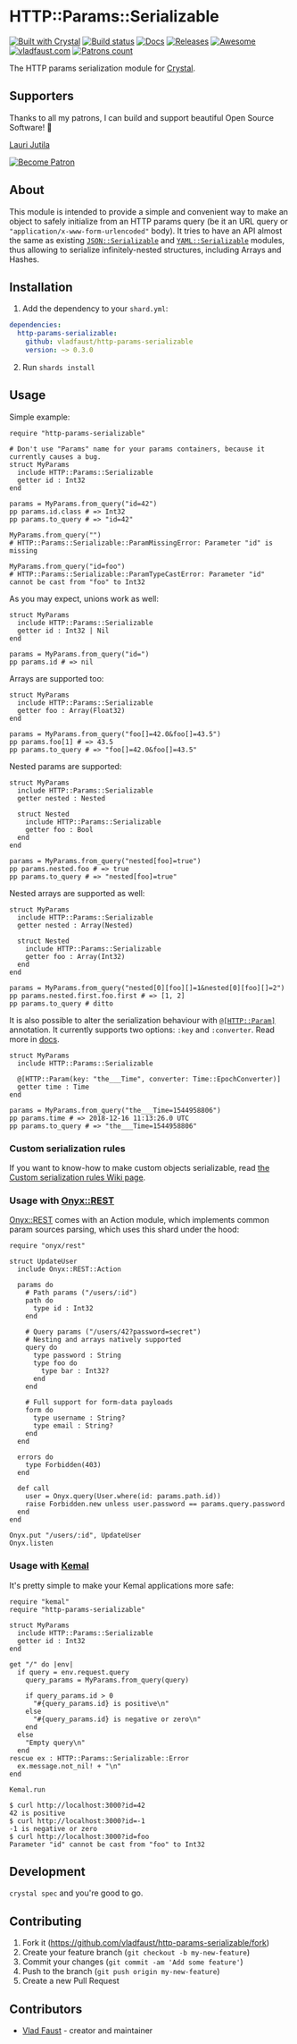 # HTTP::Params::Serializable

[![Built with Crystal](https://img.shields.io/badge/built%20with-crystal-000000.svg?style=flat-square)](https://crystal-lang.org/)
[![Build status](https://img.shields.io/travis/com/vladfaust/http-params-serializable/master.svg?style=flat-square)](https://travis-ci.com/vladfaust/http-params-serializable)
[![Docs](https://img.shields.io/badge/docs-available-brightgreen.svg?style=flat-square)](https://github.vladfaust.com/http-params-serializable)
[![Releases](https://img.shields.io/github/release/vladfaust/http-params-serializable.svg?style=flat-square)](https://github.com/vladfaust/http-params-serializable/releases)
[![Awesome](https://awesome.re/badge-flat2.svg)](https://github.com/veelenga/awesome-crystal)
[![vladfaust.com](https://img.shields.io/badge/style-.com-lightgrey.svg?longCache=true&style=flat-square&label=vladfaust&colorB=0a83d8)](https://vladfaust.com)
[![Patrons count](https://img.shields.io/badge/dynamic/json.svg?label=patrons&url=https://www.patreon.com/api/user/11296360&query=$.included[0].attributes.patron_count&style=flat-square&colorB=red&maxAge=86400)](https://www.patreon.com/vladfaust)

The HTTP params serialization module for [Crystal](https://crystal-lang.org/).

## Supporters

Thanks to all my patrons, I can build and support beautiful Open Source Software! 🙏

[Lauri Jutila](https://github.com/ljuti)

[![Become Patron](https://vladfaust.com/img/patreon-small.svg)](https://www.patreon.com/vladfaust)

## About

This module is intended to provide a simple and convenient way to make an object to safely initialize from an HTTP params query (be it an URL query or `"application/x-www-form-urlencoded"` body). It tries to have an API almost the same as existing [`JSON::Serializable`](https://crystal-lang.org/api/0.27.0/JSON/Serializable.html) and [`YAML::Serializable`](https://crystal-lang.org/api/0.27.0/YAML/Serializable.html) modules, thus allowing to serialize infinitely-nested structures, including Arrays and Hashes.

## Installation

1. Add the dependency to your `shard.yml`:

```yaml
dependencies:
  http-params-serializable:
    github: vladfaust/http-params-serializable
    version: ~> 0.3.0
```

2. Run `shards install`

## Usage

Simple example:

```crystal
require "http-params-serializable"

# Don't use "Params" name for your params containers, because it currently causes a bug.
struct MyParams
  include HTTP::Params::Serializable
  getter id : Int32
end

params = MyParams.from_query("id=42")
pp params.id.class # => Int32
pp params.to_query # => "id=42"

MyParams.from_query("")
# HTTP::Params::Serializable::ParamMissingError: Parameter "id" is missing

MyParams.from_query("id=foo")
# HTTP::Params::Serializable::ParamTypeCastError: Parameter "id" cannot be cast from "foo" to Int32
```

As you may expect, unions work as well:

```crystal
struct MyParams
  include HTTP::Params::Serializable
  getter id : Int32 | Nil
end

params = MyParams.from_query("id=")
pp params.id # => nil
```

Arrays are supported too:

```crystal
struct MyParams
  include HTTP::Params::Serializable
  getter foo : Array(Float32)
end

params = MyParams.from_query("foo[]=42.0&foo[]=43.5")
pp params.foo[1] # => 43.5
pp params.to_query # => "foo[]=42.0&foo[]=43.5"
```

Nested params are supported:

```crystal
struct MyParams
  include HTTP::Params::Serializable
  getter nested : Nested

  struct Nested
    include HTTP::Params::Serializable
    getter foo : Bool
  end
end

params = MyParams.from_query("nested[foo]=true")
pp params.nested.foo # => true
pp params.to_query # => "nested[foo]=true"
```

Nested arrays are supported as well:

```crystal
struct MyParams
  include HTTP::Params::Serializable
  getter nested : Array(Nested)

  struct Nested
    include HTTP::Params::Serializable
    getter foo : Array(Int32)
  end
end

params = MyParams.from_query("nested[0][foo][]=1&nested[0][foo][]=2")
pp params.nested.first.foo.first # => [1, 2]
pp params.to_query # ditto
```

It is also possible to alter the serialization behaviour with [`@[HTTP::Param]`](http://github.vladfaust.com/http-params-serializable/HTTP/Param.html) annotation. It currently supports two options: `:key` and `:converter`. Read more in [docs](http://github.vladfaust.com/http-params-serializable/HTTP/Param.html).

```crystal
struct MyParams
  include HTTP::Params::Serializable

  @[HTTP::Param(key: "the___Time", converter: Time::EpochConverter)]
  getter time : Time
end

params = MyParams.from_query("the___Time=1544958806")
pp params.time # => 2018-12-16 11:13:26.0 UTC
pp params.to_query # => "the___Time=1544958806"
```

### Custom serialization rules

If you want to know-how to make custom objects serializable, read [the Custom serialization rules Wiki page](https://github.com/vladfaust/http-params-serializable/wiki/Custom-serialization-rules).

### Usage with [Onyx::REST](https://onyxframework.org)

[Onyx::REST](https://github.com/onyxframework/rest) comes with an Action module, which implements common param sources parsing, which uses this shard under the hood:

```crystal
require "onyx/rest"

struct UpdateUser
  include Onyx::REST::Action

  params do
    # Path params ("/users/:id")
    path do
      type id : Int32
    end

    # Query params ("/users/42?password=secret")
    # Nesting and arrays natively supported
    query do
      type password : String
      type foo do
        type bar : Int32?
      end
    end

    # Full support for form-data payloads
    form do
      type username : String?
      type email : String?
    end
  end

  errors do
    type Forbidden(403)
  end

  def call
    user = Onyx.query(User.where(id: params.path.id))
    raise Forbidden.new unless user.password == params.query.password
  end
end

Onyx.put "/users/:id", UpdateUser
Onyx.listen
```

### Usage with [Kemal](http://kemalcr.com)

It's pretty simple to make your Kemal applications more safe:

```crystal
require "kemal"
require "http-params-serializable"

struct MyParams
  include HTTP::Params::Serializable
  getter id : Int32
end

get "/" do |env|
  if query = env.request.query
    query_params = MyParams.from_query(query)

    if query_params.id > 0
      "#{query_params.id} is positive\n"
    else
      "#{query_params.id} is negative or zero\n"
    end
  else
    "Empty query\n"
  end
rescue ex : HTTP::Params::Serializable::Error
  ex.message.not_nil! + "\n"
end

Kemal.run
```

```console
$ curl http://localhost:3000?id=42
42 is positive
$ curl http://localhost:3000?id=-1
-1 is negative or zero
$ curl http://localhost:3000?id=foo
Parameter "id" cannot be cast from "foo" to Int32
```

## Development

`crystal spec` and you're good to go.

## Contributing

1. Fork it (<https://github.com/vladfaust/http-params-serializable/fork>)
2. Create your feature branch (`git checkout -b my-new-feature`)
3. Commit your changes (`git commit -am 'Add some feature'`)
4. Push to the branch (`git push origin my-new-feature`)
5. Create a new Pull Request

## Contributors

- [Vlad Faust](https://github.com/vladfaust) - creator and maintainer
